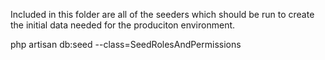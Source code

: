 Included in this folder are all of the seeders which should be run to create the initial data needed for the produciton environment.

php artisan db:seed --class=SeedRolesAndPermissions